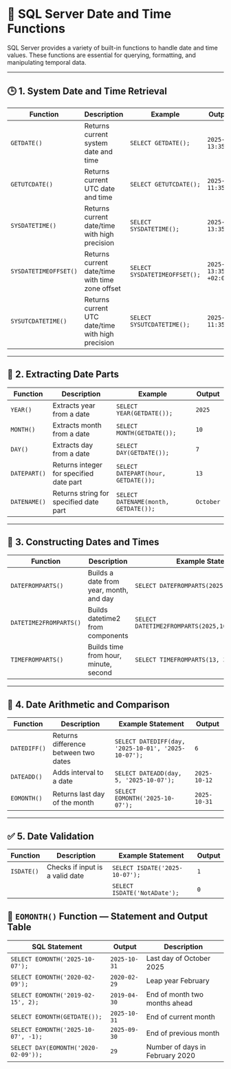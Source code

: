 # 📅 SQL Server Date and Time Functions

SQL Server provides a variety of built-in functions to handle date and time values. These functions are essential for querying, formatting, and manipulating temporal data.

---

## 🕒 1. System Date and Time Retrieval

| Function               | Description                                      | Example                          | Output Example                  |
|------------------------|--------------------------------------------------|----------------------------------|----------------------------------|
| `GETDATE()`            | Returns current system date and time             | `SELECT GETDATE();`              | `2025-10-07 13:35:22.123`        |
| `GETUTCDATE()`         | Returns current UTC date and time                | `SELECT GETUTCDATE();`           | `2025-10-07 11:35:22.123`        |
| `SYSDATETIME()`        | Returns current date/time with high precision    | `SELECT SYSDATETIME();`          | `2025-10-07 13:35:22.1234567`    |
| `SYSDATETIMEOFFSET()`  | Returns current date/time with time zone offset  | `SELECT SYSDATETIMEOFFSET();`    | `2025-10-07 13:35:22.1234567 +02:00` |
| `SYSUTCDATETIME()`     | Returns current UTC date/time with high precision| `SELECT SYSUTCDATETIME();`       | `2025-10-07 11:35:22.1234567`    |

---

## 📆 2. Extracting Date Parts

| Function        | Description                                | Example                                | Output     |
|-----------------|--------------------------------------------|----------------------------------------|------------|
| `YEAR()`        | Extracts year from a date                  | `SELECT YEAR(GETDATE());`              | `2025`     |
| `MONTH()`       | Extracts month from a date                 | `SELECT MONTH(GETDATE());`             | `10`       |
| `DAY()`         | Extracts day from a date                   | `SELECT DAY(GETDATE());`               | `7`        |
| `DATEPART()`    | Returns integer for specified date part    | `SELECT DATEPART(hour, GETDATE());`    | `13`       |
| `DATENAME()`    | Returns string for specified date part     | `SELECT DATENAME(month, GETDATE());`   | `October`  |

---

## 🧱 3. Constructing Dates and Times

| Function               | Description                                      | Example Statement                                  | Output                  |
|------------------------|--------------------------------------------------|----------------------------------------------------|--------------------------|
| `DATEFROMPARTS()`      | Builds a date from year, month, and day          | `SELECT DATEFROMPARTS(2025, 10, 7);`               | `2025-10-07`             |
| `DATETIME2FROMPARTS()` | Builds datetime2 from components                 | `SELECT DATETIME2FROMPARTS(2025,10,7,13,35,0,0,7);`| `2025-10-07 13:35:00.0000000` |
| `TIMEFROMPARTS()`      | Builds time from hour, minute, second            | `SELECT TIMEFROMPARTS(13, 35, 0, 0, 7);`           | `13:35:00.0000000`       |

---

## 🔁 4. Date Arithmetic and Comparison

| Function     | Description                              | Example Statement                                  | Output     |
|--------------|------------------------------------------|----------------------------------------------------|------------|
| `DATEDIFF()` | Returns difference between two dates     | `SELECT DATEDIFF(day, '2025-10-01', '2025-10-07');`| `6`        |
| `DATEADD()`  | Adds interval to a date                  | `SELECT DATEADD(day, 5, '2025-10-07');`            | `2025-10-12`|
| `EOMONTH()`  | Returns last day of the month            | `SELECT EOMONTH('2025-10-07');`                    | `2025-10-31`|

---

## ✅ 5. Date Validation

| Function   | Description                        | Example Statement               | Output |
|------------|------------------------------------|----------------------------------|--------|
| `ISDATE()` | Checks if input is a valid date    | `SELECT ISDATE('2025-10-07');`   | `1`    |
|            |                                    | `SELECT ISDATE('NotADate');`     | `0`    |

## 📅 `EOMONTH()` Function — Statement and Output Table

| SQL Statement                                              | Output         | Description                                 |
|------------------------------------------------------------|----------------|---------------------------------------------|
| `SELECT EOMONTH('2025-10-07');`                            | `2025-10-31`   | Last day of October 2025                    |
| `SELECT EOMONTH('2020-02-09');`                            | `2020-02-29`   | Leap year February                          |
| `SELECT EOMONTH('2019-02-15', 2);`                         | `2019-04-30`   | End of month two months ahead               |
| `SELECT EOMONTH(GETDATE());`                               | `2025-10-31`   | End of current month                        |
| `SELECT EOMONTH('2025-10-07', -1);`                        | `2025-09-30`   | End of previous month                       |
| `SELECT DAY(EOMONTH('2020-02-09'));`                       | `29`           | Number of days in February 2020             |
